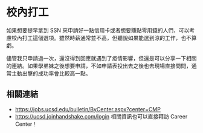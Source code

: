 # 校內打工

如果想要提早拿到 SSN 來申請好一點信用卡或者想要賺點零用錢的人們，可以考慮校內打工這個選項。雖然時薪通常並不高，但聽說如果能選到涼的工作，也不算虧。

儘管我只申請過一次，還沒得到回應就遇到了疫情影響，但還是可以分享一下相關的連結。如果學弟妹之後想要申請，不如申請表投出去之後也去現場直接問問，通常主動出擊的成功率會比較高一點。

## 相關連結
- https://jobs.ucsd.edu/bulletin/ByCenter.aspx?center=CMP
- https://ucsd.joinhandshake.com/login
相關資訊也可以直接拜訪 Career Center！